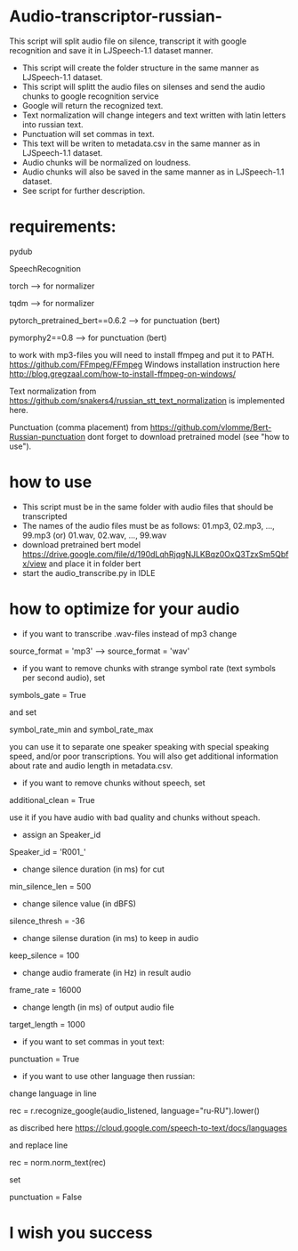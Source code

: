 # Audio-transcriptor-russian-
This script will split audio file on silence, transcript it with google recognition and save it in LJSpeech-1.1 dataset manner.
- This script will create the folder structure in the same manner as LJSpeech-1.1 dataset.
- This script will splitt the audio files on silenses and send the audio chunks to google recognition service
- Google will return the recognized text.
- Text normalization will change integers and text written with latin letters into russian text.
- Punctuation will set commas in text.
- This text will be writen to metadata.csv in the same manner as in LJSpeech-1.1 dataset.
- Audio chunks will be normalized on loudness.
- Audio chunks will also be saved in the same manner as in LJSpeech-1.1 dataset.
- See script for further description.

# requirements:
pydub

SpeechRecognition

torch --> for normalizer

tqdm --> for normalizer

pytorch_pretrained_bert==0.6.2 --> for punctuation (bert)

pymorphy2==0.8 --> for punctuation (bert)

to work with mp3-files you will need to install ffmpeg and put it to PATH. https://github.com/FFmpeg/FFmpeg Windows installation instruction here http://blog.gregzaal.com/how-to-install-ffmpeg-on-windows/

Text normalization from https://github.com/snakers4/russian_stt_text_normalization is implemented here. 

Punctuation (comma placement) from https://github.com/vlomme/Bert-Russian-punctuation dont forget to download pretrained model (see "how to use").

# how to use
- This script must be in the same folder with audio files that should be transcripted
- The names of the audio files must be as follows: 01.mp3, 02.mp3, ..., 99.mp3 (or) 01.wav, 02.wav, ..., 99.wav
- download pretrained bert model https://drive.google.com/file/d/190dLqhRjqgNJLKBqz0OxQ3TzxSm5Qbfx/view and place it in folder bert
- start the audio_transcribe.py in IDLE 

# how to optimize for your audio
- if you want to transcribe .wav-files instead of mp3 change

source_format = 'mp3' --> source_format = 'wav'

- if you want to remove chunks with strange symbol rate (text symbols per second audio), set

symbols_gate = True 

and set 

symbol_rate_min and symbol_rate_max

you can use it to separate one speaker speaking with special speaking speed, and/or poor transcriptions. You will also get additional information about rate and audio length in metadata.csv.

- if you want to remove chunks without speech, set

additional_clean = True

use it if you have audio with bad quality and chunks without speach.

- assign an Speaker_id

Speaker_id = 'R001_'

- change silence duration (in ms) for cut

min_silence_len = 500

- change silence value (in dBFS)

silence_thresh = -36

- change silense duration (in ms) to keep in audio

keep_silence = 100

- change audio framerate (in Hz) in result audio

frame_rate = 16000

- change length (in ms) of output audio file

target_length = 1000

- if you want to set commas in yout text:

punctuation = True

- if you want to use other language then russian:

change language in line

rec = r.recognize_google(audio_listened, language="ru-RU").lower() 

as discribed here https://cloud.google.com/speech-to-text/docs/languages

and replace line

rec = norm.norm_text(rec)

set

punctuation = False


# I wish you success
